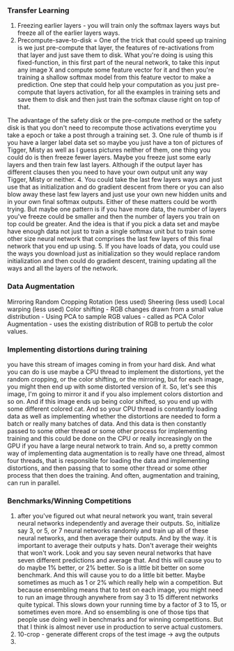 ### Transfer Learning
1. Freezing earlier layers - you will train only the softmax layers ways but freeze all of the earlier layers ways. 
2. Precompute-save-to-disk = One of the trick that could speed up training is we just pre-compute that layer, the features of re-activations from that layer and just save them to disk. What you're doing is using this fixed-function, in this first part of the neural network, to take this input any image X and compute some feature vector for it and then you're training a shallow softmax model from this feature vector to make a prediction. One step that could help your computation as you just pre-compute that layers activation, for all the examples in training sets and save them to disk and then just train the softmax clause right on top of that.

The advantage of the safety disk or the pre-compute method or the safety disk is that you don't need to recompute those activations everytime you take a epoch or take a post through a training set.
3. One rule of thumb is if you have a larger label data set so maybe you just have a ton of pictures of Tigger, Misty as well as I guess pictures neither of them, one thing you could do is then freeze fewer layers. Maybe you freeze just some early layers and then train few last layers. Although if the output layer has different clauses then you need to have your own output unit any way Tigger, Misty or neither.
4. You could take the last few layers ways and just use that as initialization and do gradient descent from there or you can also blow away these last few layers and just use your own new hidden units and in your own final softmax outputs. Either of these matters could be worth trying. But maybe one pattern is if you have more data, the number of layers you've freeze could be smaller and then the number of layers you train on top could be greater. And the idea is that if you pick a data set and maybe have enough data not just to train a single softmax unit but to train some other size neural network that comprises the last few layers of this final network that you end up using. 
5. If you have loads of data, you could use the ways you download just as initialization so they would replace random initialization and then could do gradient descent, training updating all the ways and all the layers of the network.

### Data Augmentation
Mirroring
Random Cropping
Rotation (less used)
Sheering (less used)
Local warping (less used)
Color shifting - RGB changes drawn from a small value distribution - Using PCA to sample RGB values - called as PCA Color Augmentation - uses the existing distribution of RGB to pertub the color values. 

### Implementing distortions during training
 you have this stream of images coming in from your hard disk. And what you can do is use maybe a CPU thread to implement the distortions, yet the random cropping, or the color shifting, or the mirroring, but for each image, you might then end up with some distorted version of it. So, let's see this image, I'm going to mirror it and if you also implement colors distortion and so on. And if this image ends up being color shifted, so you end up with some different colored cat. And so your CPU thread is constantly loading data as well as implementing whether the distortions are needed to form a batch or really many batches of data. And this data is then constantly passed to some other thread or some other process for implementing training and this could be done on the CPU or really increasingly on the GPU if you have a large neural network to train. And so, a pretty common way of implementing data augmentation is to really have one thread, almost four threads, that is responsible for loading the data and implementing distortions, and then passing that to some other thread or some other process that then does the training. And often, augmentation and training, can run in parallel.

### Benchmarks/Winning Competitions
1. after you've figured out what neural network you want, train several neural networks independently and average their outputs. So, initialize say 3, or 5, or 7 neural networks randomly and train up all of these neural networks, and then average their outputs. And by the way. it is important to average their outputs y hats. Don't average their weights that won't work. Look and you say seven neural networks that have seven different predictions and average that. And this will cause you to do maybe 1% better, or 2% better. So is a little bit better on some benchmark. And this will cause you to do a little bit better. Maybe sometimes as much as 1 or 2% which really help win a competition. But because ensembling means that to test on each image, you might need to run an image through anywhere from say 3 to 15 different networks quite typical. This slows down your running time by a factor of 3 to 15, or sometimes even more. And so ensembling is one of those tips that people use doing well in benchmarks and for winning competitions. But that I think is almost never use in production to serve actual customers.
2. 10-crop - generate different crops of the test image -> avg the outputs
3. 





